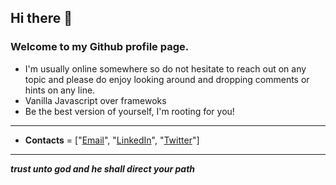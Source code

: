 
## Hi there 👋

### Welcome to my Github profile page. 

- I'm usually online somewhere so do not hesitate to reach out on any topic and please do enjoy looking around and dropping comments or hints on any line.
- Vanilla Javascript over framewoks
- Be the best version of yourself, I'm rooting for you!

---

- **Contacts** = ["[Email](mailto://enitanchris@gmail.com)", "[LinkedIn](https://www.linkedin.com/in/chrisenitan/)", "[Twitter](https://twitter.com/mushsick)"]


--- 

**_trust unto god and he shall direct your path_**

<!-- Here are some ideas to get you started:

- 🔭 I’m currently working on ...
- 🌱 I’m currently learning ...
- 👯 I’m looking to collaborate on ...
- 🤔 I’m looking for help with ...
- 💬 Ask me about ...
- 📫 How to reach me: ...
- 😄 Pronouns: ...
- ⚡ Fun fact: ...
 -->

